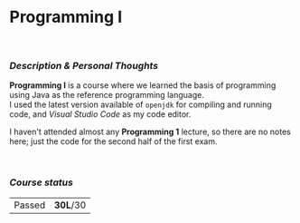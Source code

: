 <br><h1> Programming I </h1>

<br><h3><i>Description & Personal Thoughts</i></h3>
<p>
  <b>Programming I</b> is a course where we learned the basis of programming using Java as the reference programming language. <br>
  I used the latest version available of <code>openjdk</code> for compiling and running code, and <i>Visual Studio Code</i> as my code editor. 
</p>
<p>
  I haven't attended almost any <b>Programming 1</b> lecture, so there are no notes here; just the code for the second half of the first exam. 
</p>

<br><h3><i>Course status</i></h3>
<table><tr>
  <td>Passed</td>
  <td><b>30L</b>/30</td>
</tr></table>
